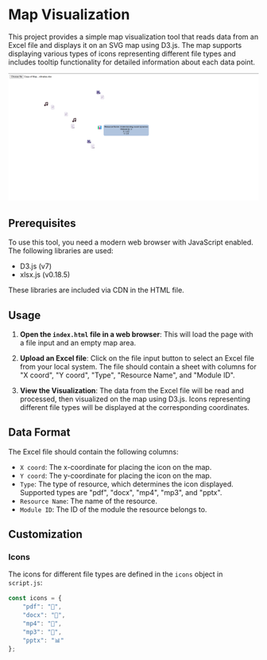 # Map Visualization

This project provides a simple map visualization tool that reads data from an Excel file and displays it on an SVG map using D3.js. The map supports displaying various types of icons representing different file types and includes tooltip functionality for detailed information about each data point.

![Map Visualization Screenshot](/image.png)
## Prerequisites

To use this tool, you need a modern web browser with JavaScript enabled. The following libraries are used:
- D3.js (v7)
- xlsx.js (v0.18.5)

These libraries are included via CDN in the HTML file.

## Usage

1. **Open the `index.html` file in a web browser**: This will load the page with a file input and an empty map area.
   
2. **Upload an Excel file**: Click on the file input button to select an Excel file from your local system. The file should contain a sheet with columns for "X coord", "Y coord", "Type", "Resource Name", and "Module ID".

3. **View the Visualization**: The data from the Excel file will be read and processed, then visualized on the map using D3.js. Icons representing different file types will be displayed at the corresponding coordinates.

## Data Format

The Excel file should contain the following columns:
- `X coord`: The x-coordinate for placing the icon on the map.
- `Y coord`: The y-coordinate for placing the icon on the map.
- `Type`: The type of resource, which determines the icon displayed. Supported types are "pdf", "docx", "mp4", "mp3", and "pptx".
- `Resource Name`: The name of the resource.
- `Module ID`: The ID of the module the resource belongs to.

## Customization

### Icons

The icons for different file types are defined in the `icons` object in `script.js`:
```javascript
const icons = {
    "pdf": "📄",
    "docx": "📃",
    "mp4": "🎥",
    "mp3": "🎵",
    "pptx": "📊"
};
